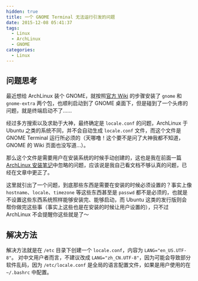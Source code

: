 ```yaml
---
hidden: true
title: 一个 GNOME Terminal 无法运行引发的问题
date: 2015-12-08 05:41:37
tags:
  - Linux
  - ArchLinux
  - GNOME
categories:
  - Linux
---
```


## 问题思考
最近想给 ArchLinux 装个 GNOME，就按照[官方 Wiki](https://wiki.archlinux.org/index.php/GNOME) 的步骤安装了 `gnome` 和 `gnome-extra` 两个包，也顺利启动到了 GNOME 桌面下，但是碰到了一个头疼的问题，就是终端启动不了......

经过多方搜索以及求助于大神，最终确定是 `locale.conf` 的问题，ArchLinux 于 Ubuntu 之类的系统不同，并不会自动生成 `locale.conf` 文件，而这个文件是 GNOME Terminal 运行所必须的（天哪噜！这个要不是问了大神我都不知道，GNOME 的 Wiki 页面也没写道...）。

那么这个文件是需要用户在安装系统的时候手动创建的，这也是我在前面一篇 [ArchLinux 安装笔记](https://blog.ikke.moe/posts/archlinux-installation-notes/)中忽略的问题，应该说是我自己看文档不够认真的问题，已经在文章中更正了。

这里就引出了一个问题，到底那些东西是需要在安装的时候必须设置的？事实上像 `hostname`、`locale`、`timezone` 等这些东西甚至是 `passwd` 都不是必须的，也就是不设置这些东西系统照样能够安装完、能够启动，而 Ubuntu 这类的发行版则会帮你做完这些事（事实上这些也是在安装的时候让用户设置的），只不过 ArchLinux 不会提醒你这些就是了～
<!--more-->

## 解决方法
解决方法就是在 `/etc` 目录下创建一个 `locale.conf`，内容为 `LANG="en_US.UTF-8"`。
对中文用户者而言，不建议改成 `LANG="zh_CN.UTF-8"`，因为可能会导致部分软件乱码，因为 `/etc/locale.conf` 是全局的语言配置文件，如果是用户使用的在 `~/.bashrc` 中配置。
